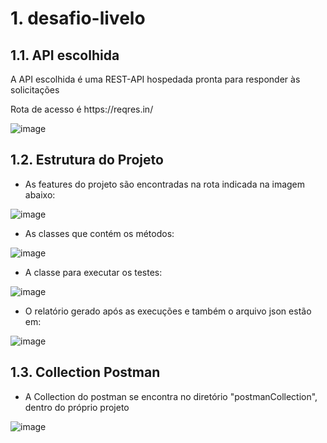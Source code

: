 # 1. desafio-livelo

## 1.1. API escolhida

<p>A API escolhida é uma REST-API hospedada pronta para responder às solicitações</p>
<p>Rota de acesso é https://reqres.in/</p>

![image](https://user-images.githubusercontent.com/42755635/107129922-c3477780-68a7-11eb-84a3-aeced74dad15.png)

## 1.2. Estrutura do Projeto
- As features do projeto são encontradas na rota indicada na imagem abaixo:

![image](https://user-images.githubusercontent.com/42755635/107129756-89c23c80-68a6-11eb-952a-9d2b7ecbe240.png)

- As classes que contém os métodos:

![image](https://user-images.githubusercontent.com/42755635/107129735-42d44700-68a6-11eb-8919-87b2cea3d11a.png)

- A classe para executar os testes:

![image](https://user-images.githubusercontent.com/42755635/107129657-add14e00-68a5-11eb-9cf9-b303532ff7fa.png)

- O relatório gerado após as execuções e também o arquivo json estão em:

![image](https://user-images.githubusercontent.com/42755635/107129852-3c929a80-68a7-11eb-8fef-25e649b66b3e.png)

## 1.3. Collection Postman

- A Collection do postman se encontra no diretório "postmanCollection", dentro do próprio projeto

![image](https://user-images.githubusercontent.com/42755635/107129882-6cda3900-68a7-11eb-8e56-bfae3db3706a.png)

